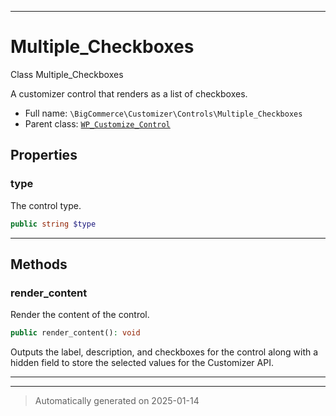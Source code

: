 ***

# Multiple_Checkboxes

Class Multiple_Checkboxes

A customizer control that renders as a list of checkboxes.

* Full name: `\BigCommerce\Customizer\Controls\Multiple_Checkboxes`
* Parent class: [`WP_Customize_Control`](./classes/WP_Customize_Control.md)



## Properties


### type

The control type.

```php
public string $type
```







***

## Methods


### render_content

Render the content of the control.

```php
public render_content(): void
```

Outputs the label, description, and checkboxes for the control along with a hidden field
to store the selected values for the Customizer API.










***


***
> Automatically generated on 2025-01-14
